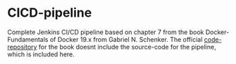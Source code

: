 # CICD-pipeline

Complete Jenkins CI/CD pipeline based on chapter 7 from the book Docker-Fundamentals of Docker 19.x from Gabriel N. Schenker. The official [code-repository](https://github.com/PacktPublishing/Learn-Docker---Fundamentals-of-Docker-19.x-Second-Edition) for the book doesnt include the source-code for the pipeline, which is included here.   
